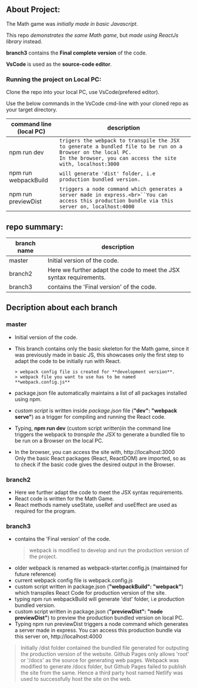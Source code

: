 ## About Project:

The Math game was _initially made in basic Javascript_.

This repo _demonstrates the same Math game_, but _made using ReactJs library_ instead.

**branch3** contains the **Final complete version** of the code.

**VsCode** is used as the **source-code editor**.

### Running the project on Local PC:

Clone the repo into your local PC, use VsCode(prefered editor).

Use the below commands in the VsCode cmd-line with your cloned repo as your target directory.

| command line <br>(local PC) | description                                                                                                                                                                      |
| --------------------------- | -------------------------------------------------------------------------------------------------------------------------------------------------------------------------------- |
| npm run dev                 | `trigers the webpack to transpile the JSX to generate a bundled file to be run on a Browser on the local PC.`<br> `In the browser, you can access the site with, localhost:3000` |
| npm run webpackBuild        | `will generate 'dist' folder, i.e production bundled version.`                                                                                                                   |
| npm run previewDist         | ` triggers a node command which generates a server made in express.<br>``You can access this production bundle via this server on, localhost:4000 `                              |

## repo summary:

| branch name | description                                                         |
| ----------- | ------------------------------------------------------------------- |
| master      | Initial version of the code.                                        |
| branch2     | Here we further adapt the code to meet the JSX syntax requirements. |
| branch3     | contains the 'Final version' of the code.                           |

## Decription about each branch

### master

- Initial version of the code.
- This branch contains only the basic skeleton for the Math game,
  since it was previously made in basic JS, this showcases only the first
  step to adapt the code to be initially run with React.

      > webpack config file is created for **development version**.
      > webpack file you want to use has to be named **webpack.config.js**

- package.json file automatically maintains a list of all packages installed using npm.
- _custom script_ is written inside _package.json_ file (**"dev": "webpack serve"**) as a trigger for compiling and running the React code.
- Typing, **npm run dev** (custom script written)in the command line triggers the webpack to _transpile the JSX_ to generate a bundled file to be run on a Browser on the local PC.
- In the browser, you can access the site with, http://localhost:3000 \
  Only the basic React packages (React, ReactDOM) are imported, so as to check
  if the basic code gives the desired output in the Browser.

### branch2

- Here we further adapt the code to meet the JSX syntax requirements.
- React code is written for the Math Game.
- React methods namely useState, useRef and useEffect are used as required for the program.

### branch3

- contains the 'Final version' of the code.
  > webpack is modified to develop and run the production version of the project.
- older webpack is renamed as webpack-starter.config.js (maintained for future reference)
- current webpack config file is webpack.config.js
- custom script written in package.json (**"webpackBuild": "webpack"**) which transpiles React Code
  for production version of the site.
- typing npm run webpackBuild will generate 'dist' folder, i.e production bundled version.
- custom script written in package.json (**"previewDist": "node previewDist"**) to preview the
  production bundled version on local PC.
- Typing npm run previewDist triggers a node command which generates a server made in express.
  You can access this production bundle via this server on, http://localhost:4000

> Initially /dist folder contained the bundled file generated for outputing the production version
> of the website.
> Github Pages only allows 'root' or '/docs' as the source for generating web pages.
> Webpack was modified to generate /docs folder, but Github Pages failed to publish
> the site from the same.
> Hence a third party host named Netlify was used to successfully host the site on the web.
